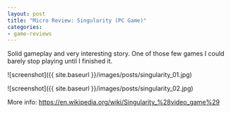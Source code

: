 ```yaml
---
layout: post
title: "Micro Review: Singularity (PC Game)"
categories:
- game-reviews
---
```


Solid gameplay and very interesting story. One of those few games I could barely stop playing until I finished it.

![screenshot]({{ site.baseurl }}/images/posts/singularity_01.jpg)

![screenshot]({{ site.baseurl }}/images/posts/singularity_02.jpg)

<p>More info: <a href="https://en.wikipedia.org/wiki/Singularity_%28video_game%29">https://en.wikipedia.org/wiki/Singularity_%28video_game%29</a><p>

